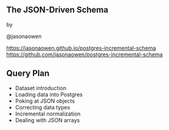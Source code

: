 ## The JSON-Driven Schema

by

@jasonaowen

https://jasonaowen.github.io/postgres-incremental-schema
https://github.com/jasonaowen/postgres-incremental-schema


## Query Plan

- Dataset introduction
- Loading data into Postgres
- Poking at JSON objects
- Correcting data types
- Incremental normalization
- Dealing with JSON arrays
